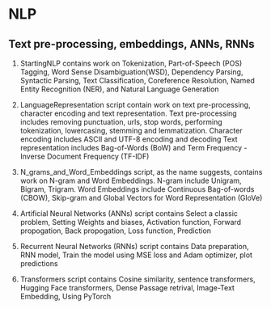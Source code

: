 # NLP
## Text pre-processing, embeddings, ANNs, RNNs


1.  StartingNLP contains work on Tokenization, Part-of-Speech (POS) Tagging, Word Sense Disambiguation(WSD), Dependency Parsing, Syntactic Parsing, Text Classification, Coreference Resolution, Named Entity Recognition (NER), and Natural Language Generation

2.  LanguageRepresentation script contain work on text pre-processing, character encoding and text representation.
     Text pre-processing includes removing punctuation, urls, stop words, performing tokenization, lowercasing, stemming and lemmatization.
     Character encoding includes ASCII and UTF-8 encoding and decoding
     Text representation includes Bag-of-Words (BoW) and Term Frequency - Inverse Document Frequency (TF-IDF)

3.  N_grams_and_Word_Embeddings script, as the name suggests, contains work on N-gram and Word Embeddings.
     N-gram include Unigram, Bigram, Trigram.
     Word Embeddings include Continuous Bag-of-words (CBOW), Skip-gram and Global Vectors for Word Representation (GloVe)

4. Artificial Neural Networks (ANNs) script contains
   Select a classic problem, Setting Weights and biases, Activation function, Forward propogation, Back propogation, Loss function, Prediction

5. Recurrent Neural Networks (RNNs) script contains
   Data preparation, RNN model, Train the model using MSE loss and Adam optimizer, plot predictions

6. Transformers script contains
   Cosine similarity, sentence transformers, Hugging Face transformers, Dense Passage retrival, Image-Text Embedding, Using PyTorch 
   

